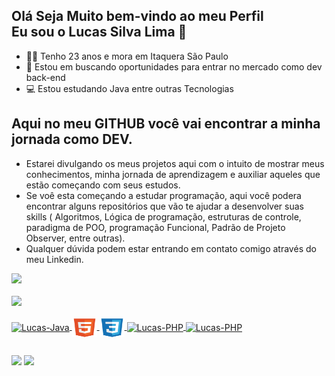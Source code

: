 ## Olá Seja Muito bem-vindo ao meu Perfil <br>Eu sou o Lucas Silva Lima 👋
- 👨‍💻 Tenho 23 anos e mora em Itaquera São Paulo
- 🔭 Estou em buscando oportunidades para entrar no mercado como dev back-end
- 💻 Estou estudando Java entre outras Tecnologias 
 ##
 ## <h2>Aqui no meu GITHUB você vai encontrar a minha jornada como DEV.</h2>
  - Estarei divulgando os meus projetos aqui com o intuito de mostrar meus conhecimentos, minha jornada de aprendizagem e auxiliar aqueles que estão começando com seus estudos.
 - Se voê esta começando a estudar programação, aqui você podera encontrar alguns repositórios que vão te ajudar a desenvolver suas skills ( Algoritmos, Lógica de programação, estruturas de controle, paradigma de POO, programação Funcional, Padrão de Projeto Observer, entre outras).
 - Qualquer dúvida podem  estar entrando em contato comigo através do meu Linkedin.  <br>
<div>
  <a href="https://github.com/LucasSilvaLLima">
  <img height="180em" src="https://github-readme-stats.vercel.app/api?username=LucasSilvaLLima&show_icons=true&theme=dark&include_all_commits=true&count_private=true"/><br><br>
  <img height="180em" src="https://github-readme-stats.vercel.app/api/top-langs/?username=LucasSilvaLLima&layout=compact&langs_count=7&theme=dark"/>
    <link rel="stylesheet" href="https://cdn.jsdelivr.net/gh/devicons/devicon@v2.13.0/devicon.min.css">
</div>
  
<div style="display: inline_block"><br>
  <img align="center" alt="Lucas-Java" height="30" width="40" src="https://cdn.jsdelivr.net/gh/devicons/devicon/icons/java/java-original.svg">
  <img align="center" alt="Lucas-HTML" height="30" width="40" src="https://raw.githubusercontent.com/devicons/devicon/master/icons/html5/html5-original.svg">
  <img align="center" alt="Lucas-CSS" height="30" width="40" src="https://raw.githubusercontent.com/devicons/devicon/master/icons/css3/css3-original.svg">
  <img align="center" alt="Lucas-PHP" height="30" width="40" src="https://cdn.jsdelivr.net/gh/devicons/devicon/icons/php/php-original.svg">
  <img align="center" alt="Lucas-PHP" height="30" width="40" src="https://cdn.jsdelivr.net/gh/devicons/devicon/icons/microsoftsqlserver/microsoftsqlserver-plain-wordmark.svg">
</div>  
  
  ##
  
  <div>
  <a href="https://www.instagram.com/luckas_sillva_lima/" target="_blank"><img src="https://img.shields.io/badge/-Instagram-%23E4405F?style=for-the-badge&logo=instagram&logoColor=white" target="_blank"></a> 
  <a href="https://www.linkedin.com/in/lucas-analistasistemas/" target="_blank"><img src="https://img.shields.io/badge/-LinkedIn-%230077B5?style=for-the-badge&logo=linkedin&logoColor=white" target="_blank"></a> 
  </div>  

